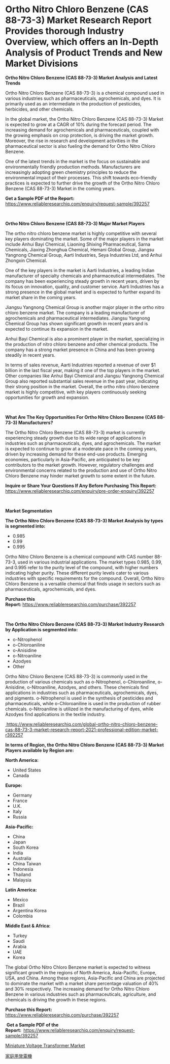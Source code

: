 <p><h1>Ortho Nitro Chloro Benzene (CAS 88-73-3) Market Research Report Provides thorough Industry Overview, which offers an In-Depth Analysis of Product Trends and New Market Divisions</h1></p><p><strong>Ortho Nitro Chloro Benzene (CAS 88-73-3) Market Analysis and Latest Trends</strong></p>
<p><p>Ortho Nitro Chloro Benzene (CAS 88-73-3) is a chemical compound used in various industries such as pharmaceuticals, agrochemicals, and dyes. It is primarily used as an intermediate in the production of pesticides, herbicides, and other chemicals.</p><p>In the global market, the Ortho Nitro Chloro Benzene (CAS 88-73-3) Market is expected to grow at a CAGR of 10% during the forecast period. The increasing demand for agrochemicals and pharmaceuticals, coupled with the growing emphasis on crop protection, is driving the market growth. Moreover, the rise in research and development activities in the pharmaceutical sector is also fueling the demand for Ortho Nitro Chloro Benzene.</p><p>One of the latest trends in the market is the focus on sustainable and environmentally friendly production methods. Manufacturers are increasingly adopting green chemistry principles to reduce the environmental impact of their processes. This shift towards eco-friendly practices is expected to further drive the growth of the Ortho Nitro Chloro Benzene (CAS 88-73-3) Market in the coming years.</p></p>
<p><strong>Get a Sample PDF of the Report:&nbsp;</strong> <a href="https://www.reliableresearchiq.com/enquiry/request-sample/392257">https://www.reliableresearchiq.com/enquiry/request-sample/392257</a></p>
<p>&nbsp;</p>
<p><strong>Ortho Nitro Chloro Benzene (CAS 88-73-3) Major Market Players</strong></p>
<p><p>The ortho nitro chloro benzene market is highly competitive with several key players dominating the market. Some of the major players in the market include Anhui Bayi Chemical, Liaoning Shixing Pharmaceutical, Sarna Chemicals, Jiaxing Zhonghua Chemical, Hemani Global Group, Jiangsu Yangnong Chemical Group, Aarti Industries, Seya Industries Ltd, and Anhui Zhongxin Chemical.</p><p>One of the key players in the market is Aarti Industries, a leading Indian manufacturer of specialty chemicals and pharmaceutical intermediates. The company has been experiencing steady growth in recent years, driven by its focus on innovation, quality, and customer service. Aarti Industries has a strong presence in the global market and is expected to further expand its market share in the coming years.</p><p>Jiangsu Yangnong Chemical Group is another major player in the ortho nitro chloro benzene market. The company is a leading manufacturer of agrochemicals and pharmaceutical intermediates. Jiangsu Yangnong Chemical Group has shown significant growth in recent years and is expected to continue its expansion in the market.</p><p>Anhui Bayi Chemical is also a prominent player in the market, specializing in the production of nitro chloro benzene and other chemical products. The company has a strong market presence in China and has been growing steadily in recent years.</p><p>In terms of sales revenue, Aarti Industries reported a revenue of over $1 billion in the last fiscal year, making it one of the top players in the market. Other companies like Anhui Bayi Chemical and Jiangsu Yangnong Chemical Group also reported substantial sales revenue in the past year, indicating their strong position in the market. Overall, the ortho nitro chloro benzene market is highly competitive, with key players continuously seeking opportunities for growth and expansion.</p></p>
<p>&nbsp;</p>
<p><strong>What Are The Key Opportunities For Ortho Nitro Chloro Benzene (CAS 88-73-3) Manufacturers?</strong></p>
<p><p>The Ortho Nitro Chloro Benzene (CAS 88-73-3) market is currently experiencing steady growth due to its wide range of applications in industries such as pharmaceuticals, dyes, and agrochemicals. The market is expected to continue to grow at a moderate pace in the coming years, driven by increasing demand for these end-use products. Emerging economies, particularly in Asia-Pacific, are anticipated to be key contributors to the market growth. However, regulatory challenges and environmental concerns related to the production and use of Ortho Nitro Chloro Benzene may hinder market growth to some extent in the future.</p></p>
<p><strong>Inquire or Share Your Questions If Any Before Purchasing This Report:</strong> <a href="https://www.reliableresearchiq.com/enquiry/pre-order-enquiry/392257">https://www.reliableresearchiq.com/enquiry/pre-order-enquiry/392257</a></p>
<p>&nbsp;</p>
<p><strong>Market Segmentation</strong></p>
<p><strong>The Ortho Nitro Chloro Benzene (CAS 88-73-3) Market Analysis by types is segmented into:</strong></p>
<p><ul><li>0.985</li><li>0.99</li><li>0.995</li></ul></p>
<p><p>Ortho Nitro Chloro Benzene is a chemical compound with CAS number 88-73-3, used in various industrial applications. The market types 0.985, 0.99, and 0.995 refer to the purity level of the compound, with higher numbers indicating higher purity. These different purity levels cater to various industries with specific requirements for the compound. Overall, Ortho Nitro Chloro Benzene is a versatile chemical that finds usage in sectors such as pharmaceuticals, agrochemicals, and dyes.</p></p>
<p><strong>Purchase this Report:&nbsp;</strong><a href="https://www.reliableresearchiq.com/purchase/392257">https://www.reliableresearchiq.com/purchase/392257</a></p>
<p>&nbsp;</p>
<p><strong>The Ortho Nitro Chloro Benzene (CAS 88-73-3) Market Industry Research by Application is segmented into:</strong></p>
<p><ul><li>o-Nitrophenol</li><li>o-Chloroaniline</li><li>o-Anisidine</li><li>o-Nitroaniline</li><li>Azodyes</li><li>Other</li></ul></p>
<p><p>Ortho Nitro Chloro Benzene (CAS 88-73-3) is commonly used in the production of various chemicals such as o-Nitrophenol, o-Chloroaniline, o-Anisidine, o-Nitroaniline, Azodyes, and others. These chemicals find applications in industries such as pharmaceuticals, agrochemicals, dyes, and pigments. o-Nitrophenol is used in the synthesis of pesticides and pharmaceuticals, while o-Chloroaniline is used in the production of rubber chemicals. o-Nitroaniline is utilized in the manufacturing of dyes, while Azodyes find applications in the textile industry.</p></p>
<p><a href="https://www.reliableresearchiq.com/global-ortho-nitro-chloro-benzene-cas-88-73-3-market-research-report-2021-professional-edition-market-r392257">&nbsp;https://www.reliableresearchiq.com/global-ortho-nitro-chloro-benzene-cas-88-73-3-market-research-report-2021-professional-edition-market-r392257</a></p>
<p><strong>In terms of Region, the Ortho Nitro Chloro Benzene (CAS 88-73-3) Market Players available by Region are:</strong></p>
<p>
    <p> <strong> North America: </strong>
        <ul>
            <li>United States</li>
            <li>Canada</li>
        </ul>
        </p> 
    <p> <strong> Europe: </strong>
        <ul>
            <li>Germany</li>
            <li>France</li>
            <li>U.K.</li>
            <li>Italy</li>
            <li>Russia</li>
        </ul>
        </p> 
    <p> <strong> Asia-Pacific: </strong>
        <ul>
            <li>China</li>
            <li>Japan</li>
            <li>South Korea</li>
            <li>India</li>
            <li>Australia</li>
            <li>China Taiwan</li>
            <li>Indonesia</li>
            <li>Thailand</li>
            <li>Malaysia</li>
        </ul>
        </p> 
    <p> <strong> Latin America: </strong>
        <ul>
            <li>Mexico</li>
            <li>Brazil</li>
            <li>Argentina Korea</li>
            <li>Colombia</li>
        </ul>
        </p> 
    <p> <strong> Middle East & Africa: </strong>
        <ul>
            <li>Turkey</li>
            <li>Saudi</li>
            <li>Arabia</li>
            <li>UAE</li>
            <li>Korea</li>
        </ul>
    </p>
    </p>
<p><p>The global Ortho Nitro Chloro Benzene market is expected to witness significant growth in the regions of North America, Asia-Pacific, Europe, USA, and China. Among these regions, Asia-Pacific and China are projected to dominate the market with a market share percentage valuation of 40% and 30% respectively. The increasing demand for Ortho Nitro Chloro Benzene in various industries such as pharmaceuticals, agriculture, and chemicals is driving the growth in these regions.</p></p>
<p><strong>Purchase this Report: </strong><a href="https://www.reliableresearchiq.com/purchase/392257">https://www.reliableresearchiq.com/purchase/392257</a></p>
<p>&nbsp;<strong>Get a Sample PDF of the Report:&nbsp;&nbsp;</strong><a href="https://www.reliableresearchiq.com/enquiry/request-sample/392257">https://www.reliableresearchiq.com/enquiry/request-sample/392257</a></p>
<p><strong></strong></p>
<p><p><a href="https://medium.com/@lavernacole31/analyzing-miniature-voltage-transformer-market-dynamics-and-growth-drivers-and-forecasted-for-a3a8af588237">Miniature Voltage Transformer Market</a></p><p><a href="https://github.com/oafhukehf4709715/Market-Research-Report-List-3/blob/main/7134267186041.md">家庭用発電機</a></p></p>